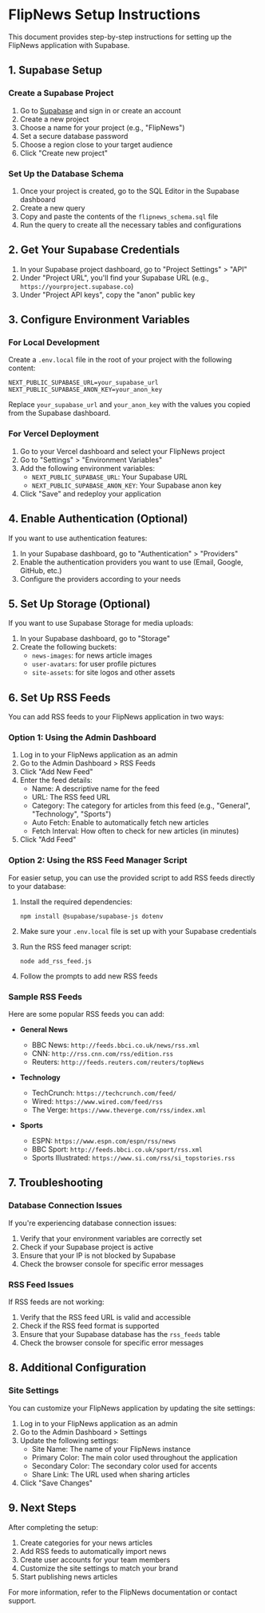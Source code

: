 # FlipNews Setup Instructions

This document provides step-by-step instructions for setting up the FlipNews application with Supabase.

## 1. Supabase Setup

### Create a Supabase Project

1. Go to [Supabase](https://supabase.com/) and sign in or create an account
2. Create a new project
3. Choose a name for your project (e.g., "FlipNews")
4. Set a secure database password
5. Choose a region close to your target audience
6. Click "Create new project"

### Set Up the Database Schema

1. Once your project is created, go to the SQL Editor in the Supabase dashboard
2. Create a new query
3. Copy and paste the contents of the `flipnews_schema.sql` file
4. Run the query to create all the necessary tables and configurations

## 2. Get Your Supabase Credentials

1. In your Supabase project dashboard, go to "Project Settings" > "API"
2. Under "Project URL", you'll find your Supabase URL (e.g., `https://yourproject.supabase.co`)
3. Under "Project API keys", copy the "anon" public key

## 3. Configure Environment Variables

### For Local Development

Create a `.env.local` file in the root of your project with the following content:

```
NEXT_PUBLIC_SUPABASE_URL=your_supabase_url
NEXT_PUBLIC_SUPABASE_ANON_KEY=your_anon_key
```

Replace `your_supabase_url` and `your_anon_key` with the values you copied from the Supabase dashboard.

### For Vercel Deployment

1. Go to your Vercel dashboard and select your FlipNews project
2. Go to "Settings" > "Environment Variables"
3. Add the following environment variables:
   - `NEXT_PUBLIC_SUPABASE_URL`: Your Supabase URL
   - `NEXT_PUBLIC_SUPABASE_ANON_KEY`: Your Supabase anon key
4. Click "Save" and redeploy your application

## 4. Enable Authentication (Optional)

If you want to use authentication features:

1. In your Supabase dashboard, go to "Authentication" > "Providers"
2. Enable the authentication providers you want to use (Email, Google, GitHub, etc.)
3. Configure the providers according to your needs

## 5. Set Up Storage (Optional)

If you want to use Supabase Storage for media uploads:

1. In your Supabase dashboard, go to "Storage"
2. Create the following buckets:
   - `news-images`: for news article images
   - `user-avatars`: for user profile pictures
   - `site-assets`: for site logos and other assets

## 6. Set Up RSS Feeds

You can add RSS feeds to your FlipNews application in two ways:

### Option 1: Using the Admin Dashboard

1. Log in to your FlipNews application as an admin
2. Go to the Admin Dashboard > RSS Feeds
3. Click "Add New Feed"
4. Enter the feed details:
   - Name: A descriptive name for the feed
   - URL: The RSS feed URL
   - Category: The category for articles from this feed (e.g., "General", "Technology", "Sports")
   - Auto Fetch: Enable to automatically fetch new articles
   - Fetch Interval: How often to check for new articles (in minutes)
5. Click "Add Feed"

### Option 2: Using the RSS Feed Manager Script

For easier setup, you can use the provided script to add RSS feeds directly to your database:

1. Install the required dependencies:
   ```
   npm install @supabase/supabase-js dotenv
   ```

2. Make sure your `.env.local` file is set up with your Supabase credentials

3. Run the RSS feed manager script:
   ```
   node add_rss_feed.js
   ```

4. Follow the prompts to add new RSS feeds

### Sample RSS Feeds

Here are some popular RSS feeds you can add:

- **General News**
  - BBC News: `http://feeds.bbci.co.uk/news/rss.xml`
  - CNN: `http://rss.cnn.com/rss/edition.rss`
  - Reuters: `http://feeds.reuters.com/reuters/topNews`

- **Technology**
  - TechCrunch: `https://techcrunch.com/feed/`
  - Wired: `https://www.wired.com/feed/rss`
  - The Verge: `https://www.theverge.com/rss/index.xml`

- **Sports**
  - ESPN: `https://www.espn.com/espn/rss/news`
  - BBC Sport: `http://feeds.bbci.co.uk/sport/rss.xml`
  - Sports Illustrated: `https://www.si.com/rss/si_topstories.rss`

## 7. Troubleshooting

### Database Connection Issues

If you're experiencing database connection issues:

1. Verify that your environment variables are correctly set
2. Check if your Supabase project is active
3. Ensure that your IP is not blocked by Supabase
4. Check the browser console for specific error messages

### RSS Feed Issues

If RSS feeds are not working:

1. Verify that the RSS feed URL is valid and accessible
2. Check if the RSS feed format is supported
3. Ensure that your Supabase database has the `rss_feeds` table
4. Check the browser console for specific error messages

## 8. Additional Configuration

### Site Settings

You can customize your FlipNews application by updating the site settings:

1. Log in to your FlipNews application as an admin
2. Go to the Admin Dashboard > Settings
3. Update the following settings:
   - Site Name: The name of your FlipNews instance
   - Primary Color: The main color used throughout the application
   - Secondary Color: The secondary color used for accents
   - Share Link: The URL used when sharing articles
4. Click "Save Changes"

## 9. Next Steps

After completing the setup:

1. Create categories for your news articles
2. Add RSS feeds to automatically import news
3. Create user accounts for your team members
4. Customize the site settings to match your brand
5. Start publishing news articles

For more information, refer to the FlipNews documentation or contact support.
